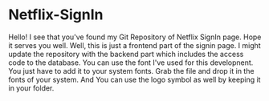 # Netflix-SignIn
Hello! I see that you've found my Git Repository of Netflix SignIn page. Hope it serves you well.
Well, this is just a frontend part of the signin page. I might update the repository with the backend part which includes the access code to the database. You can use the font I've used for this developnent. You just have to add it to your system fonts. Grab the file and drop it in the fonts of your system. And You can use the logo symbol as well by keeping it in your folder.
